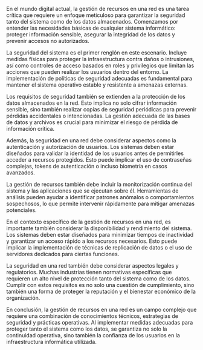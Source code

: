 En el mundo digital actual, la gestión de recursos en una red es una tarea crítica que requiere un enfoque meticuloso para garantizar la seguridad tanto del sistema como de los datos almacenados. Comenzamos por entender las necesidades básicas de cualquier sistema informático: proteger información sensible, asegurar la integridad de los datos y prevenir accesos no autorizados.

La seguridad del sistema es el primer renglón en este escenario. Incluye medidas físicas para proteger la infraestructura contra daños o intrusiones, así como controles de acceso basados en roles y privilegios que limitan las acciones que pueden realizar los usuarios dentro del entorno. La implementación de políticas de seguridad adecuadas es fundamental para mantener el sistema operativo estable y resistente a amenazas externas.

Los requisitos de seguridad también se extienden a la protección de los datos almacenados en la red. Esto implica no solo cifrar información sensible, sino también realizar copias de seguridad periódicas para prevenir pérdidas accidentales o intencionadas. La gestión adecuada de las bases de datos y archivos es crucial para minimizar el riesgo de pérdida de información crítica.

Además, la seguridad en una red debe considerar aspectos como la autenticación y autorización de usuarios. Los sistemas deben estar diseñados para validar la identidad de los usuarios antes de permitirles acceder a recursos protegidos. Esto puede implicar el uso de contraseñas complejas, tokens de autenticación o incluso biometría en casos avanzados.

La gestión de recursos también debe incluir la monitorización continua del sistema y las aplicaciones que se ejecutan sobre él. Herramientas de análisis pueden ayudar a identificar patrones anómalos o comportamientos sospechosos, lo que permite intervenir rápidamente para mitigar amenazas potenciales.

En el contexto específico de la gestión de recursos en una red, es importante también considerar la disponibilidad y rendimiento del sistema. Los sistemas deben estar diseñados para minimizar tiempos de inactividad y garantizar un acceso rápido a los recursos necesarios. Esto puede implicar la implementación de técnicas de replicación de datos o el uso de servidores dedicados para ciertas funciones.

La seguridad en una red también debe considerar aspectos legales y regulatorios. Muchas industrias tienen normativas específicas que requieren un alto nivel de protección tanto del sistema como de los datos. Cumplir con estos requisitos es no solo una cuestión de cumplimiento, sino también una forma de proteger la reputación y el bienestar económico de la organización.

En conclusión, la gestión de recursos en una red es un campo complejo que requiere una combinación de conocimientos técnicos, estrategias de seguridad y prácticas operativas. Al implementar medidas adecuadas para proteger tanto el sistema como los datos, se garantiza no solo la continuidad operativa, sino también la confianza de los usuarios en la infraestructura informática utilizada.
